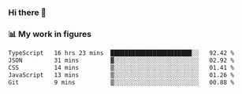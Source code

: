 ### Hi there 👋

### 📊 My work in figures

<!--START_SECTION:waka-->

```txt
TypeScript   16 hrs 23 mins  ███████████████████████░░   92.42 %
JSON         31 mins         ▓░░░░░░░░░░░░░░░░░░░░░░░░   02.92 %
CSS          14 mins         ▒░░░░░░░░░░░░░░░░░░░░░░░░   01.41 %
JavaScript   13 mins         ▒░░░░░░░░░░░░░░░░░░░░░░░░   01.26 %
Git          9 mins          ▒░░░░░░░░░░░░░░░░░░░░░░░░   00.88 %
```

<!--END_SECTION:waka-->
